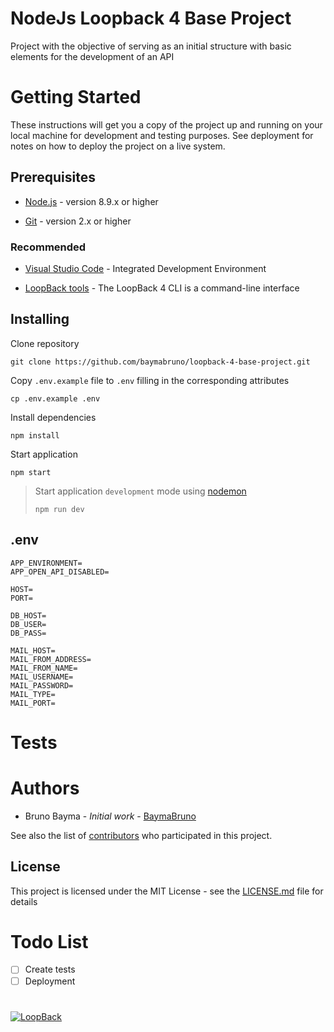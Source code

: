 # NodeJs Loopback 4 Base Project

Project with the objective of serving as an initial structure with basic elements for the development of an API

# Getting Started

These instructions will get you a copy of the project up and running on your local machine for development and testing purposes. See deployment for notes on how to deploy the project on a live system.

## Prerequisites

- [Node.js](https://nodejs.org/en/download/package-manager/) - version 8.9.x or higher

- [Git](https://git-scm.com/downloads) - version 2.x or higher

### Recommended

- [Visual Studio Code](https://code.visualstudio.com/Download) - Integrated Development Environment

- [LoopBack tools](https://loopback.io/doc/en/lb3/Installation.html) - The LoopBack 4 CLI is a command-line interface


## Installing

Clone repository

```
git clone https://github.com/baymabruno/loopback-4-base-project.git
```

Copy `.env.example` file to `.env` filling in the corresponding attributes

```
cp .env.example .env
```

Install dependencies

```
npm install
```

Start application

```
npm start
```

> Start application `development` mode using [nodemon](https://www.npmjs.com/package/nodemon)
>
> ```
> npm run dev
> ```


## .env

```
APP_ENVIRONMENT=
APP_OPEN_API_DISABLED=

HOST=
PORT=

DB_HOST=
DB_USER=
DB_PASS=

MAIL_HOST=
MAIL_FROM_ADDRESS=
MAIL_FROM_NAME=
MAIL_USERNAME=
MAIL_PASSWORD=
MAIL_TYPE=
MAIL_PORT=
```
# Tests


# Authors

- Bruno Bayma - _Initial work_ - [BaymaBruno](https://github.com/baymabruno)

See also the list of [contributors](https://github.com/baymabruno/loopback-4-base-project/graphs/contributors) who participated in this project.

## License

This project is licensed under the MIT License - see the [LICENSE.md](LICENSE.md) file for details

# Todo List

- [ ] Create tests
- [ ] Deployment

#

[![LoopBack](<https://github.com/strongloop/loopback-next/raw/master/docs/site/imgs/branding/Powered-by-LoopBack-Badge-(blue)-@2x.png>)](http://loopback.io/)
